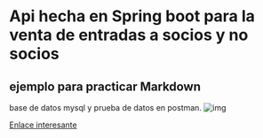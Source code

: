 
# Api hecha en Spring boot para la venta de entradas a socios y no socios

## ejemplo para practicar Markdown

base de datos mysql y prueba de datos en postman.
![img]([https://url-de-la-imagen.com](https://pbs.twimg.com/profile_images/1058829422239903744/srXIFfIn_400x400.jpg))

[Enlace interesante](https://www.instagram.com/clubsantamarina/?hl=es)
